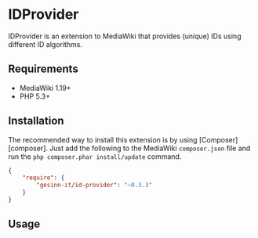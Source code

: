 # IDProvider
IDProvider is an extension to MediaWiki that provides (unique) IDs using different ID algorithms.

## Requirements
- MediaWiki 1.19+
- PHP 5.3+

## Installation
The recommended way to install this extension is by using [Composer][composer]. Just add the
following to the MediaWiki `composer.json` file and run the ``php composer.phar install/update`` command.

```json
{
	"require": {
		"gesinn-it/id-provider": "~0.3.3"
	}
}
```

## Usage
